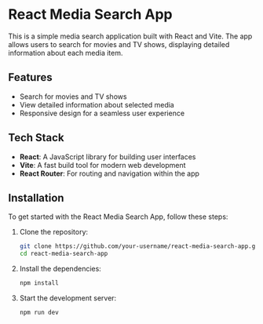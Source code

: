 # React Media Search App

This is a simple media search application built with React and Vite. The app allows users to search for movies and TV shows, displaying detailed information about each media item.

## Features

- Search for movies and TV shows
- View detailed information about selected media
- Responsive design for a seamless user experience

## Tech Stack

- **React**: A JavaScript library for building user interfaces
- **Vite**: A fast build tool for modern web development
- **React Router**: For routing and navigation within the app

## Installation

To get started with the React Media Search App, follow these steps:

1. Clone the repository:

   ```bash
   git clone https://github.com/your-username/react-media-search-app.git
   cd react-media-search-app

2. Install the dependencies:
   ```bash
   npm install

4. Start the development server:
   ```bash
   npm run dev
